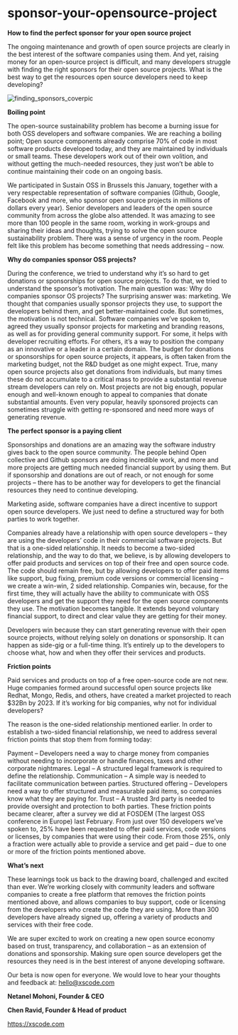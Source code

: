 # sponsor-your-opensource-project
<strong>How to find the perfect sponsor for your open source project</strong>

The ongoing maintenance and growth of open source projects are clearly in the best interest of the software companies using them. And yet, raising money for an open-source project is difficult, and many developers struggle with finding the right sponsors for their open source projects. What is the best way to get the resources open source developers need to keep developing?

<img src="https://blog.xscode.com/wp-content/uploads/elementor/thumbs/finding_sponsors_coverpic-oohf6t73yi9okg2j4sb9g3zn1ql3o5y6da2csazzig.jpg" title="finding_sponsors_coverpic" alt="finding_sponsors_coverpic" data-lazy-src="https://blog.xscode.com/wp-content/uploads/elementor/thumbs/finding_sponsors_coverpic-oohf6t73yi9okg2j4sb9g3zn1ql3o5y6da2csazzig.jpg" class="lazyloaded" data-was-processed="true">


<strong>Boiling point </strong>

The open-source sustainability problem has become a burning issue for both OSS developers and software companies. We are reaching a boiling point; Open source components already comprise 70% of code in most software products developed today, and they are maintained by individuals or small teams. These developers work out of their own volition, and without getting the much-needed resources, they just won’t be able to continue maintaining their code on an ongoing basis.

We participated in Sustain OSS in Brussels this January, together with a very respectable representation of software companies (Github, Google, Facebook and more, who sponsor open source projects in millions of dollars every year). Senior developers and leaders of the open source community from across the globe also attended. It was amazing to see more than 100 people in the same room, working in work-groups and sharing their ideas and thoughts, trying to solve the open source sustainability problem. There was a sense of urgency in the room. People felt like this problem has become something that needs addressing – now.

<strong>Why do companies sponsor OSS projects?</strong>

During the conference, we tried to understand why it’s so hard to get donations or sponsorships for open source projects. To do that, we tried to understand the sponsor’s motivation. The main question was: Why do companies sponsor OS projects? The surprising answer was: marketing. We thought that companies usually sponsor projects they use, to support the developers behind them, and get better-maintained code. But sometimes, the motivation is not technical. Software companies we’ve spoken to, agreed they usually sponsor projects for marketing and branding reasons, as well as for providing general community support. For some, it helps with developer recruiting efforts. For others, it’s a way to position the company as an innovative or a leader in a certain domain. The budget for donations or sponsorships for open source projects, it appears, is often taken from the marketing budget, not the R&D budget as one might expect. True, many open source projects also get donations from individuals, but many times these do not accumulate to a critical mass to provide a substantial revenue stream developers can rely on. Most projects are not big enough, popular enough and well-known enough to appeal to companies that donate substantial amounts. Even very popular, heavily sponsored projects can sometimes struggle with getting re-sponsored and need more ways of generating revenue.

<strong>The perfect sponsor is a paying client</strong>

Sponsorships and donations are an amazing way the software industry gives back to the open source community. The people behind Open collective and Github sponsors are doing incredible work, and more and more projects are getting much needed financial support by using them. But if sponsorship and donations are out of reach, or not enough for some projects – there has to be another way for developers to get the financial resources they need to continue developing.

Marketing aside, software companies have a direct incentive to support open source developers. We just need to define a structured way for both parties to work together.

Companies already have a relationship with open source developers – they are using the developers’ code in their commercial software projects. But that is a one-sided relationship. It needs to become a two-sided relationship, and the way to do that, we believe, is by allowing developers to offer paid products and services on top of their free and open source code. The code should remain free, but by allowing developers to offer paid items like support, bug fixing, premium code versions or commercial licensing – we create a win-win, 2 sided relationship.
Companies win, because, for the first time, they will actually have the ability to communicate with OSS developers and get the support they need for the open source components they use. The motivation becomes tangible. It extends beyond voluntary financial support, to direct and clear value they are getting for their money.


Developers win because they can start generating revenue with their open source projects, without relying solely on donations or sponsorship. It can happen as side-gig or a full-time thing. It’s entirely up to the developers to choose what, how and when they offer their services and products.

<strong>Friction points </strong>

Paid services and products on top of a free open-source code are not new. Huge companies formed around successful open source projects like Redhat, Mongo, Redis, and others, have created a market projected to reach $32Bn by 2023. If it’s working for big companies, why not for individual developers?

The reason is the one-sided relationship mentioned earlier. In order to establish a two-sided financial relationship, we need to address several friction points that stop them from forming today:

Payment – Developers need a way to charge money from companies without needing to incorporate or handle finances, taxes and other corporate nightmares.
Legal –  A structured legal framework is required to define the relationship.
Communication – A simple way is needed to facilitate communication between parties.
Structured offering – Developers need a way to offer structured and measurable paid items, so companies know what they are paying for.
Trust – A trusted 3rd party is needed to provide oversight and protection to both parties.
These friction points became clearer, after a survey we did at FOSDEM  (The largest OSS conference in Europe) last February. From just over 150 developers we’ve spoken to, 25% have been requested to offer paid services, code versions or licenses, by companies that were using their code. From those 25%, only a fraction were actually able to provide a service and get paid  – due to one or more of the friction points mentioned above.

<strong>What’s next</strong>

These learnings took us back to the drawing board, challenged and excited than ever. We’re working closely with community leaders and software companies to create a free platform that removes the friction points mentioned above, and allows companies to buy support, code or licensing from the developers who create the code they are using. More than 300 developers have already signed up, offering a variety of products and services with their free code.

We are super excited to work on creating a new open source economy based on trust, transparency, and collaboration – as an extension of donations and sponsorship. Making sure open source developers get the resources they need is in the best interest of anyone developing software.

Our beta is now open for everyone. We would love to hear your thoughts and feedback at: hello@xscode.com

<strong>Netanel Mohoni, Founder & CEO

Chen Ravid, Founder & Head of product </strong>


https://xscode.com

